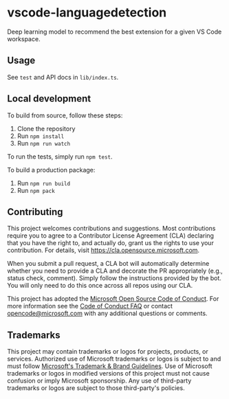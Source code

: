 # vscode-languagedetection

Deep learning model to recommend the best extension for a given VS Code
workspace.

## Usage

See `test` and API docs in `lib/index.ts`.

## Local development

To build from source, follow these steps:

1. Clone the repository
2. Run `npm install`
3. Run `npm run watch`

To run the tests, simply run `npm test`.

To build a production package:

1. Run `npm run build`
2. Run `npm pack`

## Contributing

This project welcomes contributions and suggestions. Most contributions require
you to agree to a Contributor License Agreement (CLA) declaring that you have
the right to, and actually do, grant us the rights to use your contribution. For
details, visit https://cla.opensource.microsoft.com.

When you submit a pull request, a CLA bot will automatically determine whether
you need to provide a CLA and decorate the PR appropriately (e.g., status check,
comment). Simply follow the instructions provided by the bot. You will only need
to do this once across all repos using our CLA.

This project has adopted the
[Microsoft Open Source Code of Conduct](https://opensource.microsoft.com/codeofconduct/).
For more information see the
[Code of Conduct FAQ](https://opensource.microsoft.com/codeofconduct/faq/) or
contact [opencode@microsoft.com](mailto:opencode@microsoft.com) with any
additional questions or comments.

## Trademarks

This project may contain trademarks or logos for projects, products, or
services. Authorized use of Microsoft trademarks or logos is subject to and must
follow
[Microsoft's Trademark & Brand Guidelines](https://www.microsoft.com/en-us/legal/intellectualproperty/trademarks/usage/general).
Use of Microsoft trademarks or logos in modified versions of this project must
not cause confusion or imply Microsoft sponsorship. Any use of third-party
trademarks or logos are subject to those third-party's policies.
